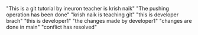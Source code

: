 "This is a git tutorial by ineuron teacher is krish naik"
"The pushing operation has been done"
"krish naik is teaching git"
"this is developer brach"
"this is developer1"
"the changes made by developer1"
"changes are done in main"
"conflict has resolved"

